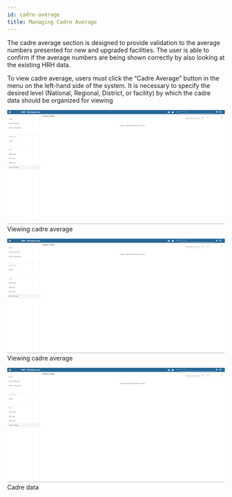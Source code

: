 ```yaml
---
id: cadre-average
title: Managing Cadre Average
---
```


The cadre average section is designed to provide validation to the average numbers presented for new and upgraded facilities. The user is able to confirm if the average numbers are being shown correctly by also looking at the existing HRH data. 

To view cadre average, users must click the “Cadre Average” button in the menu on the left-hand side of the system. It is necessary to specify the desired level (National, Regional, District, or facility) by which the cadre data should be organized for viewing

![img alt](/img/cadre1.png)
   Viewing cadre average  

![img alt](/img/cadre2.png)
  Viewing cadre average

![img alt](/img/cadre2.png)
   Cadre data

